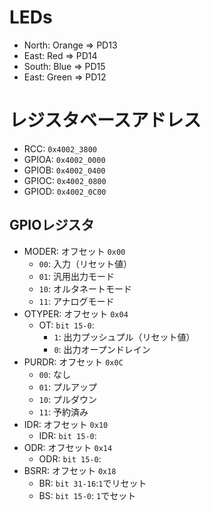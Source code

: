 # LEDs

- North: Orange =>  PD13
- East:  Red    =>  PD14
- South: Blue   =>  PD15
- East:  Green  =>  PD12

# レジスタベースアドレス

- RCC:      `0x4002_3800`
- GPIOA:    `0x4002_0000`
- GPIOB:    `0x4002_0400`
- GPIOC:    `0x4002_0800`
- GPIOD:    `0x4002_0C00`

## GPIOレジスタ

- MODER:    オフセット `0x00`
    - `00`: 入力（リセット値）
    - `01`: 汎用出力モード
    - `10`: オルタネートモード
    - `11`: アナログモード
- OTYPER:   オフセット `0x04`
    - OT: `bit 15-0`:
        - `1`: 出力プッシュプル（リセット値）
        - `0`: 出力オープンドレイン
- PURDR:    オフセット `0x0C`
    - `00`: なし
    - `01`: プルアップ
    - `10`: プルダウン
    - `11`: 予約済み
- IDR:      オフセット `0x10`
    - IDR: `bit 15-0`:
- ODR:      オフセット `0x14`
    - ODR: `bit 15-0`:
- BSRR:     オフセット `0x18`
    - BR: `bit 31-16`:`1`でリセット
    - BS: `bit 15-0`: `1`でセット
